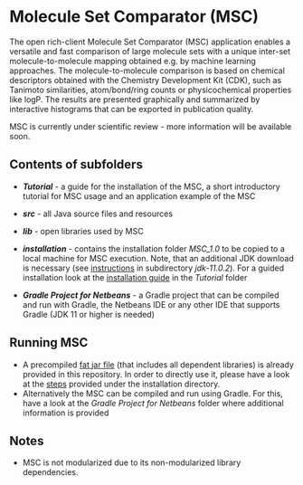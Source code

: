 # Molecule Set Comparator (MSC)
The open rich-client Molecule Set Comparator (MSC) application enables a versatile and fast comparison of large molecule sets with a unique inter-set molecule-to-molecule mapping obtained e.g. by machine learning approaches. The molecule-to-molecule comparison is based on chemical descriptors obtained with the Chemistry Development Kit (CDK), such as Tanimoto similarities, atom/bond/ring counts or physicochemical properties like logP. The results are presented graphically and summarized by interactive histograms that can be exported in publication quality.

MSC is currently under scientific review - more information will be available soon.



## Contents of subfolders

- ***Tutorial*** - a guide for the installation of the MSC, a short introductory tutorial for MSC usage and an application example of the MSC

- ***src*** - all Java source files and resources

- ***lib*** - open libraries used by MSC

- ***installation*** - contains the installation folder *MSC_1.0* to be copied to a local machine for MSC execution. Note, that an additional JDK download is necessary (see [instructions](https://github.com/zielesny/MSC/blob/master/installation/MSC_1.0/jdk-11.0.2/JDK%20download%20info.txt) in subdirectory *jdk-11.0.2*). For a guided installation look at the [installation guide](https://github.com/zielesny/MSC/blob/master/Tutorial/MSC_Installation_Guide.pdf) in the *Tutorial* folder

- ***Gradle Project for Netbeans*** - a Gradle project that can be compiled and run with Gradle, the Netbeans IDE or any other IDE that supports Gradle (JDK 11 or higher is needed)

## Running MSC

- A precompiled [fat jar file](https://github.com/Kohulan/MSC/tree/master/installation/MSC_1.0/lib) (that includes all dependent libraries) is already provided in this repository. In order to directly use it, please have a look at the [steps](https://github.com/Kohulan/MSC/blob/master/installation/MSC_1.0/README.MD) provided under the installation directory. 
- Alternatively the MSC can be compiled and run using Gradle. For this, have a look at the *Gradle Project for Netbeans* folder where additional information is provided

## Notes
- MSC is not modularized due to its non-modularized library dependencies.
